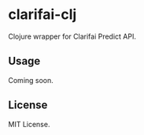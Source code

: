 # clarifai-clj

Clojure wrapper for Clarifai Predict API.

## Usage

Coming soon.

## License

MIT License.
